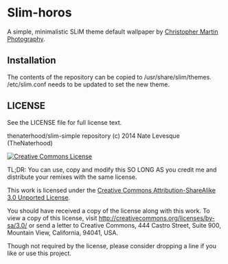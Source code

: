 Slim-horos
============

A simple, minimalistic SLiM theme 
default wallpaper 
by [Christopher Martin Photography](http://christophermartinphotography.com).

Installation
-------------
The contents of the repository can be copied to 
/usr/share/slim/themes. /etc/slim.conf needs to 
be updated to set the new theme.

LICENSE
-------------
See the LICENSE file for full license text.

thenaterhood/slim-simple repository (c) 2014 Nate Levesque (TheNaterhood)

[![Creative Commons License](http://i.creativecommons.org/l/by-sa/3.0/88x31.png)](http://creativecommons.org/licenses/by-sa/3.0/)

TL;DR: You can use, copy and modify this SO LONG AS you credit me and distribute your remixes with the same license.

This work is licensed under the [Creative Commons Attribution-ShareAlike 3.0 Unported License](http://creativecommons.org/licenses/by-sa/3.0/).

You should have received a copy of the license along with this
work. To view a copy of this license, visit http://creativecommons.org/licenses/by-sa/3.0/ or send
a letter to Creative Commons, 444 Castro Street, Suite 900, Mountain View, California, 94041, USA.

Though not required by the license, please consider dropping a line if you like or use this project.

